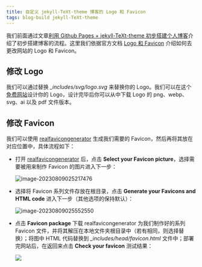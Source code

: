 ```yaml
---
title: 自定义 jekyll-TeXt-theme 博客的 Logo 和 Favicon
tags: blog-build jekyll-TeXt-theme
---
```


我们前面通过文章[利用 Github Pages + jekyll-TeXt-theme 初步搭建个人博客](https://meiting-wang.github.io/2023/08/04/%E5%88%A9%E7%94%A8GP%E5%92%8CJK%E5%88%9D%E6%AD%A5%E6%90%AD%E5%BB%BA%E4%B8%AA%E4%BA%BA%E5%8D%9A%E5%AE%A2.html)介绍了初步搭建博客的流程。这里我们依据官方文档 [Logo 和 Favicon](https://kitian616.github.io/jekyll-TeXt-theme/docs/zh/logo-and-favicon) 介绍如何去更改网站的 Logo 和 Favicon。

## 修改 Logo

我们可以通过替换 *_includes/svg/logo.svg* 来替换你的 Logo。我们可以在这个[免费网站](https://logo.com/)设计你的 Logo，设计完毕后你可以从中下载 Logo 的 png、webp、svg、ai 以及 pdf 文件版本。

## 修改 Favicon

我们可以使用 [realfavicongenerator](https://realfavicongenerator.net/) 生成我们需要的 Favicon，然后再将其放在对应位置中，具体流程如下：

- 打开 [realfavicongenerator](https://realfavicongenerator.net/) 后，点击 **Select your Favicon picture**，选择需要被用来制作 Favicon 的图片进入下一步：

  ![image-20230809025217476](https://cdn.staticaly.com/gh/Meiting-Wang/pictures@main/picgo/202308090252496.png)

- 选择将 Favicon 系列文件存放在根目录，点击 **Generate your Favicons and HTML code** 进入下一步（其他选项的保持默认）：

  ![image-20230809025552550](https://cdn.staticaly.com/gh/Meiting-Wang/pictures@main/picgo/202308090255572.png)

- 点击 **Favicon package** 下载 realfavicongenerator 为我们制作好的系列 Favicon 文件，并将其解压在本地文件夹根目录中（若有相同，则选择替换）；将图中 HTML 代码替换到 *_includes/head/favicon.html* 文件中；部署完网站后，在返回来点击 **Check your favicon** 测试结果：

  ![](https://cdn.staticaly.com/gh/Meiting-Wang/pictures@main/picgo/202308090305967.png)













































































